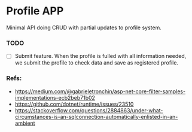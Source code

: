 ﻿# Profile APP

Minimal API doing CRUD with partial updates to profile system.


### TODO
- [ ] Submit feature. When the profile is fulled with all information needed, 
we submit the profile to check data and save as registered profile.  

### Refs:
- https://medium.com/@gabrieletronchin/asp-net-core-filter-samples-implementations-ecb2beb71b02
- https://github.com/dotnet/runtime/issues/23510
- https://stackoverflow.com/questions/2884863/under-what-circumstances-is-an-sqlconnection-automatically-enlisted-in-an-ambient

